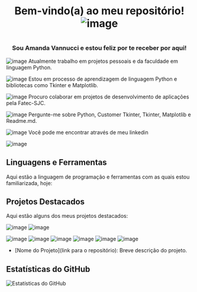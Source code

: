 ## <h1 align="center"> Bem-vindo(a) ao meu repositório!![image](https://github.com/Amandavannuccic/Amandavannuccic/assets/127263243/274959f4-3802-4c26-bcd1-89abcb1e56f1)
<h1/> 

<h3 align="center">Sou Amanda Vannucci e estou feliz por te receber por aqui!</h3>

![image](https://github.com/Amandavannuccic/Amandavannuccic/assets/127263243/43fec760-0e5f-467c-9922-c88e06a5f7c3)
Atualmente trabalho em projetos pessoais e da faculdade em linguagem Python.
  
![image](https://github.com/Amandavannuccic/Amandavannuccic/assets/127263243/5b4d9959-7716-4a9a-8e8d-3c7d96de26d4)
Estou em processo de aprendizagem de linguagem Python e bibliotecas como Tkinter e Matplotlib.
  
  
![image](https://github.com/Amandavannuccic/Amandavannuccic/assets/127263243/b93c6b5b-80ef-4e6d-baa0-b31bd7ca9893)
Procuro colaborar em projetos de desenvolvimento de aplicações pela Fatec-SJC.

![image](https://github.com/Amandavannuccic/Amandavannuccic/assets/127263243/0babb94d-7ba6-4ad9-a77e-904810c1064e)
Pergunte-me sobre Python, Customer Tkinter, Tkinter, Matplotlib e Readme.md.
  
![image](https://github.com/Amandavannuccic/Amandavannuccic/assets/127263243/07e47601-1961-4d85-b2e1-abb9e4f42def)
Você pode me encontrar através de meu linkedin
 
![image](https://github.com/Amandavannuccic/Amandavannuccic/assets/127263243/532997e7-7e68-4e56-b295-2b6f05d1ebc9)

## Linguagens e Ferramentas
Aqui estão a linguagem de programação e ferramentas com as quais estou familiarizada, hoje:
  

## Projetos Destacados

Aqui estão alguns dos meus projetos destacados:

![image](https://github.com/Amandavannuccic/Amandavannuccic/assets/127263243/f586cfe5-ba13-43aa-86be-68c571e4e394)
![image](https://github.com/Amandavannuccic/Amandavannuccic/assets/127263243/eb505c11-e51a-48f4-8ad3-e6cd9d9c46fa)

![image](https://github.com/Amandavannuccic/Amandavannuccic/assets/127263243/6e7473cd-9746-4cf8-bb7d-7915eb89fd67)
![image](https://github.com/Amandavannuccic/Amandavannuccic/assets/127263243/ff653c39-c8c7-4488-8fdd-620a00743de1)
![image](https://github.com/Amandavannuccic/Amandavannuccic/assets/127263243/9098f063-e5f0-4368-bca8-500999040a8b)
![image](https://github.com/Amandavannuccic/Amandavannuccic/assets/127263243/96573794-22b2-4b38-b7b8-0f3deb72b853)
![image](https://github.com/Amandavannuccic/Amandavannuccic/assets/127263243/167d3cb2-1296-43bc-8ca5-fd33f71b54e9)
![image](https://github.com/Amandavannuccic/Amandavannuccic/assets/127263243/85d98891-657e-4371-95b8-c2e5285ace15)




- [Nome do Projeto](link para o repositório): Breve descrição do projeto.

## Estatísticas do GitHub

![Estatísticas do GitHub](https://github-readme-stats.vercel.app/api?username=seu-username&show_icons=true)
